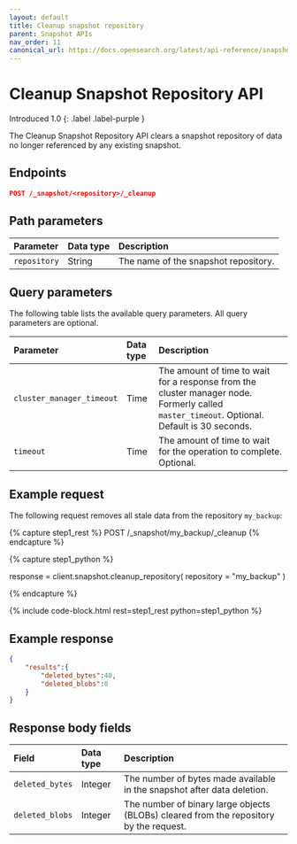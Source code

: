 ```yaml
---
layout: default
title: Cleanup snapshot repository
parent: Snapshot APIs
nav_order: 11
canonical_url: https://docs.opensearch.org/latest/api-reference/snapshots/cleanup-snapshot-repository/
---
```


# Cleanup Snapshot Repository API
Introduced 1.0
{: .label .label-purple }

The Cleanup Snapshot Repository API clears a snapshot repository of data no longer referenced by any existing snapshot.

## Endpoints

```json
POST /_snapshot/<repository>/_cleanup
```


## Path parameters

| Parameter | Data type | Description |
| :--- | :--- | :--- |
| `repository` | String | The name of the snapshot repository. |

## Query parameters

The following table lists the available query parameters. All query parameters are optional.

| Parameter |  Data type | Description |
| :--- | :--- | :--- |
| `cluster_manager_timeout` | Time | The amount of time to wait for a response from the cluster manager node. Formerly called `master_timeout`. Optional. Default is 30 seconds. |
| `timeout` | Time | The amount of time to wait for the operation to complete. Optional.|

## Example request

The following request removes all stale data from the repository `my_backup`:

<!-- spec_insert_start
component: example_code
rest: POST /_snapshot/my_backup/_cleanup
-->
{% capture step1_rest %}
POST /_snapshot/my_backup/_cleanup
{% endcapture %}

{% capture step1_python %}


response = client.snapshot.cleanup_repository(
  repository = "my_backup"
)

{% endcapture %}

{% include code-block.html
    rest=step1_rest
    python=step1_python %}
<!-- spec_insert_end -->


## Example response

```json
{
	"results":{
		"deleted_bytes":40,
		"deleted_blobs":8
	}
}
```

## Response body fields

| Field | Data type | Description |
| :--- | :--- | :--- |
| `deleted_bytes` | Integer | The number of bytes made available in the snapshot after data deletion. |
| `deleted_blobs` | Integer | The number of binary large objects (BLOBs) cleared from the repository by the request. |

